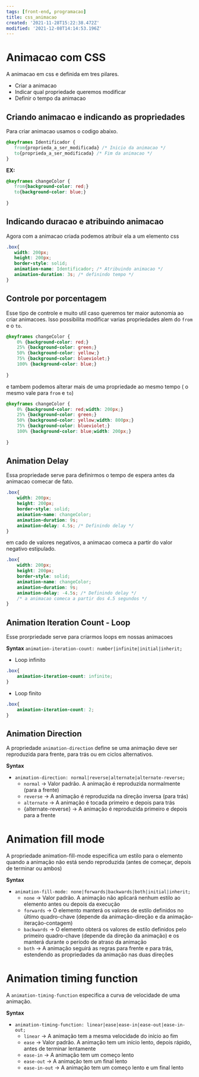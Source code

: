 ```yaml
---
tags: [front-end, programacao]
title: css_animacao
created: '2021-11-28T15:22:38.472Z'
modified: '2021-12-08T14:14:53.196Z'
---
```


 # Animacao com CSS

 A animacao em css e definida em tres pilares.
 - Criar a animacao
 - Indicar qual propriedade queremos modificar
 - Definir o tempo da animacao

 ## Criando animacao e indicando as propriedades

 Para criar animacao usamos o codigo abaixo.

 ```css
@keyframes Identificador {
    from{proprieda_a_ser_modificada} /* Inicio da animacao */
    to{proprieda_a_ser_modificada} /* Fim da animacao */
}
 ```

 **EX:**

 ```css
@keyframes changeColor {
    from{background-color: red;}
    to{background-color: blue;}
    
}
 ```

 ## Indicando duracao e atribuindo animacao

 Agora com a animacao criada podemos atribuir ela a um elemento css

 ```css
.box{
    width: 200px;
    height: 200px;
    border-style: solid;
    animation-name: Identificador; /* Atribuindo animacao */
    animation-duration: 3s; /* definindo tempo */
}

 ```

 ## Controle por porcentagem

Esse tipo de controle e muito util caso queremos ter maior autonomia ao criar animacoes. Isso possibilita modificar varias propriedades alem do `from` e o `to`.

```css
@keyframes changeColor {
    0% {background-color: red;}
    25% {background-color: green;}
    50% {background-color: yellow;}
    75% {background-color: blueviolet;}
    100% {background-color: blue;}
    
}
```

e tambem podemos alterar mais de uma propriedade ao mesmo tempo ( o mesmo vale para `from` e `to`)

```css
@keyframes changeColor {
    0% {background-color: red;width: 200px;}
    25% {background-color: green;}
    50% {background-color: yellow;width: 800px;}
    75% {background-color: blueviolet;}
    100% {background-color: blue;width: 200px;}
    
}
```
## Animation Delay

Essa propriedade serve para definirmos o tempo de espera antes da animacao comecar de fato.

```css
.box{
    width: 200px;
    height: 200px;
    border-style: solid;
    animation-name: changeColor;
    animation-duration: 9s;
    animation-delay: 4.5s; /* Definindo delay */
}
```
em cado de valores negativos, a animacao comeca a partir do valor negativo estipulado.

```css
.box{
    width: 200px;
    height: 200px;
    border-style: solid;
    animation-name: changeColor;
    animation-duration: 9s;
    animation-delay: -4.5s; /* Definindo delay */
    /* a animacao comeca a partir dos 4.5 segundos */
}
```

## Animation Iteration Count - Loop

Esse prorpriedade serve para criarmos loops em nossas animacoes

**Syntax**
`animation-iteration-count: number|infinite|initial|inherit;`

- Loop infinito
```css
.box{
    animation-iteration-count: infinite;
}
```

- Loop finito
```css
.box{
    animation-iteration-count: 2;
}
```

## Animation Direction

A propriedade `animation-direction` define se uma animação deve ser reproduzida para frente, para trás ou em ciclos alternativos.

**Syntax**
- `animation-direction: normal|reverse|alternate|alternate-reverse;`
    - `normal` -> Valor padrão. A animação é reproduzida normalmente (para a frente)
    - `reverse` -> A animação é reproduzida na direção inversa (para trás)
    - `alternate` -> A animação é tocada primeiro e depois para trás
    - {alternate-reverse} -> A animação é reproduzida primeiro e depois para a frente

# Animation fill mode

A propriedade animation-fill-mode especifica um estilo para o elemento quando a animação não está sendo reproduzida (antes de começar, depois de terminar ou ambos)

**Syntax**
- `animation-fill-mode: none|forwards|backwards|both|initial|inherit;`
    - `none` -> Valor padrão. A animação não aplicará nenhum estilo ao elemento antes ou depois da execução
    - `forwards` -> O elemento manterá os valores de estilo definidos no último quadro-chave (depende da animação-direção e da animação-iteração-contagem)
    - `backwards` -> O elemento obterá os valores de estilo definidos pelo primeiro quadro-chave (depende da direção da animação) e os manterá durante o período de atraso da animação
    - `both` -> A animação seguirá as regras para frente e para trás, estendendo as propriedades da animação nas duas direções

# Animation timing function

A `animation-timing-function` especifica a curva de velocidade de uma animação.

**Syntax**
- `animation-timing-function: linear|ease|ease-in|ease-out|ease-in-out;`
    - `linear` -> A animação tem a mesma velocidade do início ao fim 
    - `ease` -> Valor padrão. A animação tem um início lento, depois rápido, antes de terminar lentamente 
    - `ease-in` -> A animação tem um começo lento 
    - `ease-out` -> A animação tem um final lento 
    - `ease-in-out` -> A animação tem um começo lento e um final lento
